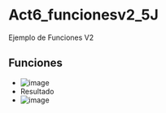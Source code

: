 # Act6_funcionesv2_5J
Ejemplo de Funciones V2
## Funciones
- ![image](https://github.com/user-attachments/assets/f50df4ff-25df-48a4-857e-daa0c3919c00)
- Resultado
- ![image](https://github.com/user-attachments/assets/3f7a8af0-9bb2-488e-a123-fa57e434baae)
